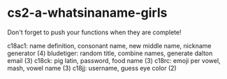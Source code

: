 # cs2-a-whatsinaname-girls

Don't forget to push your functions when they are complete!

c18ac1: name definition, consonant name, new middle name, nickname generator (4)
bludetiger: random title, combine names, generate dalton email (3)
c18ck: pig latin, password, food name (3)
c18rc: emoji per vowel, mash, vowel name (3)
c18jj: username, guess eye color (2)
